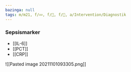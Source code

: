 ```yaml
---
bazinga: null
tags: m/m21, f/💤, f/🦠, f/🥼, a/Intervention/Diagnostik
---
```

### Sepsismarker
- [[IL-6]]
- [[PCT]]
- [[CRP]]

![[Pasted image 20211101093305.png]]